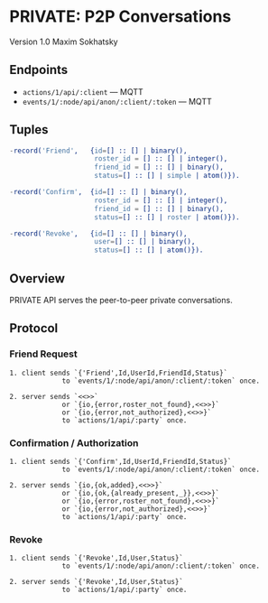 PRIVATE: P2P Conversations
==========================

Version 1.0 Maxim Sokhatsky

Endpoints
---------

* `actions/1/api/:client` — MQTT
* `events/1/:node/api/anon/:client/:token` — MQTT

Tuples
------

```erlang
-record('Friend',   {id=[] :: [] | binary(),
                     roster_id = [] :: [] | integer(),
                     friend_id = [] :: [] | binary(),
                     status=[] :: [] | simple | atom()}).
```

```erlang
-record('Confirm',  {id=[] :: [] | binary(),
                     roster_id = [] :: [] | integer(),
                     friend_id = [] :: [] | binary(),
                     status=[] :: [] | roster | atom()}).
```

```erlang
-record('Revoke',   {id=[] :: [] | binary(),
                     user=[] :: [] | binary(),
                     status=[] :: [] | atom()}).
```

Overview
--------

PRIVATE API serves the peer-to-peer private conversations.

Protocol
--------

### Friend Request

```
1. client sends `{'Friend',Id,UserId,FriendId,Status}`
             to `events/1/:node/api/anon/:client/:token` once.
```

```
2. server sends `<<>>`
             or `{io,{error,roster_not_found},<<>>}`
             or `{io,{error,not_authorized},<<>>}`
             to `actions/1/api/:party` once.
```

### Confirmation / Authorization

```
1. client sends `{'Confirm',Id,UserId,FriendId,Status}`
             to `events/1/:node/api/anon/:client/:token` once.
```

```
2. server sends `{io,{ok,added},<<>>}`
             or `{io,{ok,{already_present,_}},<<>>}`
             or `{io,{error,roster_not_found},<<>>}`
             or `{io,{error,not_authorized},<<>>}`
             to `actions/1/api/:party` once.
```

### Revoke

```
1. client sends `{'Revoke',Id,User,Status}`
             to `events/1/:node/api/anon/:client/:token` once.
```

```
2. server sends `{'Revoke',Id,User,Status}`
             to `actions/1/api/:party` once.
```
